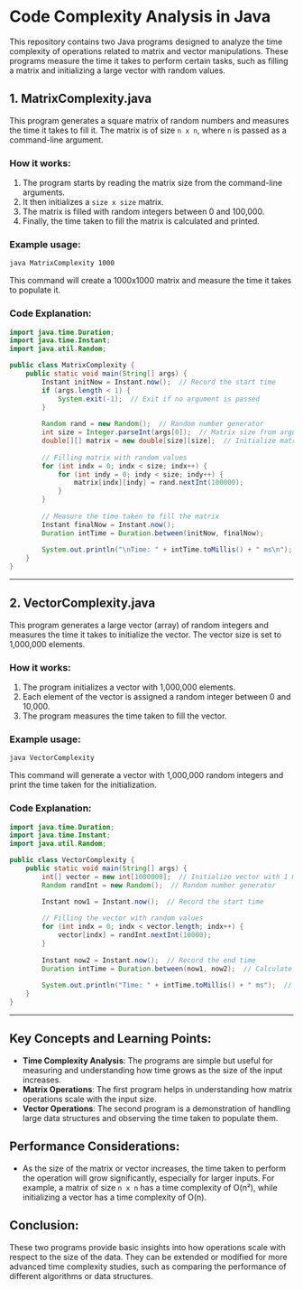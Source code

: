 # Code Complexity Analysis in Java

This repository contains two Java programs designed to analyze the time complexity of operations related to matrix and vector manipulations. These programs measure the time it takes to perform certain tasks, such as filling a matrix and initializing a large vector with random values.

## 1. **MatrixComplexity.java**

This program generates a square matrix of random numbers and measures the time it takes to fill it. The matrix is of size `n x n`, where `n` is passed as a command-line argument.

### How it works:
1. The program starts by reading the matrix size from the command-line arguments.
2. It then initializes a `size x size` matrix.
3. The matrix is filled with random integers between 0 and 100,000.
4. Finally, the time taken to fill the matrix is calculated and printed.

### Example usage:
```bash
java MatrixComplexity 1000
```

This command will create a 1000x1000 matrix and measure the time it takes to populate it.

### Code Explanation:
```java
import java.time.Duration;
import java.time.Instant;
import java.util.Random;

public class MatrixComplexity {
    public static void main(String[] args) {
        Instant initNow = Instant.now();  // Record the start time
        if (args.length < 1) {
            System.exit(-1);  // Exit if no argument is passed
        }
        
        Random rand = new Random();  // Random number generator
        int size = Integer.parseInt(args[0]);  // Matrix size from argument
        double[][] matrix = new double[size][size];  // Initialize matrix
        
        // Filling matrix with random values
        for (int indx = 0; indx < size; indx++) {
            for (int indy = 0; indy < size; indy++) {
                matrix[indx][indy] = rand.nextInt(100000);
            }
        }
        
        // Measure the time taken to fill the matrix
        Instant finalNow = Instant.now();
        Duration intTime = Duration.between(initNow, finalNow);
        
        System.out.println("\nTime: " + intTime.toMillis() + " ms\n");  // Output the time in milliseconds
    }
}
```

---

## 2. **VectorComplexity.java**

This program generates a large vector (array) of random integers and measures the time it takes to initialize the vector. The vector size is set to 1,000,000 elements.

### How it works:
1. The program initializes a vector with 1,000,000 elements.
2. Each element of the vector is assigned a random integer between 0 and 10,000.
3. The program measures the time taken to fill the vector.

### Example usage:
```bash
java VectorComplexity
```

This command will generate a vector with 1,000,000 random integers and print the time taken for the initialization.

### Code Explanation:
```java
import java.time.Duration;
import java.time.Instant;
import java.util.Random;

public class VectorComplexity {
    public static void main(String[] args) {
        int[] vector = new int[1000000];  // Initialize vector with 1 million elements
        Random randInt = new Random();  // Random number generator

        Instant now1 = Instant.now();  // Record the start time
        
        // Filling the vector with random values
        for (int indx = 0; indx < vector.length; indx++) {
            vector[indx] = randInt.nextInt(10000);
        }
        
        Instant now2 = Instant.now();  // Record the end time
        Duration intTime = Duration.between(now1, now2);  // Calculate time difference
        
        System.out.println("Time: " + intTime.toMillis() + " ms");  // Output the time in milliseconds
    }
}
```

---

## Key Concepts and Learning Points:
- **Time Complexity Analysis**: The programs are simple but useful for measuring and understanding how time grows as the size of the input increases.
- **Matrix Operations**: The first program helps in understanding how matrix operations scale with the input size.
- **Vector Operations**: The second program is a demonstration of handling large data structures and observing the time taken to populate them.

## Performance Considerations:
- As the size of the matrix or vector increases, the time taken to perform the operation will grow significantly, especially for larger inputs. For example, a matrix of size `n x n` has a time complexity of O(n²), while initializing a vector has a time complexity of O(n).

## Conclusion:
These two programs provide basic insights into how operations scale with respect to the size of the data. They can be extended or modified for more advanced time complexity studies, such as comparing the performance of different algorithms or data structures.
